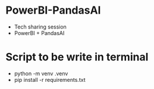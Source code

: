 # PowerBI-PandasAI
- Tech sharing session
- PowerBI + PandasAI

# Script to be write in terminal
- python -m venv .venv
- pip install -r requirements.txt
